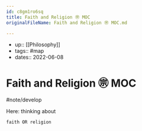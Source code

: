 ```yaml
---
id: c8gm1ro6sq
title: Faith and Religion ㊪ MOC
originalFileName: Faith and Religion ㊪ MOC.md

---
```


* up:: [[Philosophy]]
* tags:: #map
* dates:: 2022-06-08

# Faith and Religion ㊪ MOC

#note/develop

Here: thinking about

```query
faith OR religion
```
